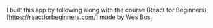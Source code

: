 I built this app by following along with the course (React for Beginners)[https://reactforbeginners.com/] made by Wes Bos.
